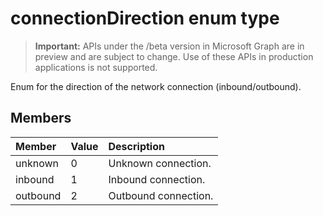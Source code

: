 # connectionDirection enum type

> **Important:** APIs under the /beta version in Microsoft Graph are in preview and are subject to change. Use of these APIs in production applications is not supported.

Enum for the direction of the network connection (inbound/outbound).

## Members

|Member|Value|Description|
|:---|:---|:---|
|unknown|0|Unknown connection.|
|inbound|1|Inbound connection.|
|outbound|2| Outbound connection.|
